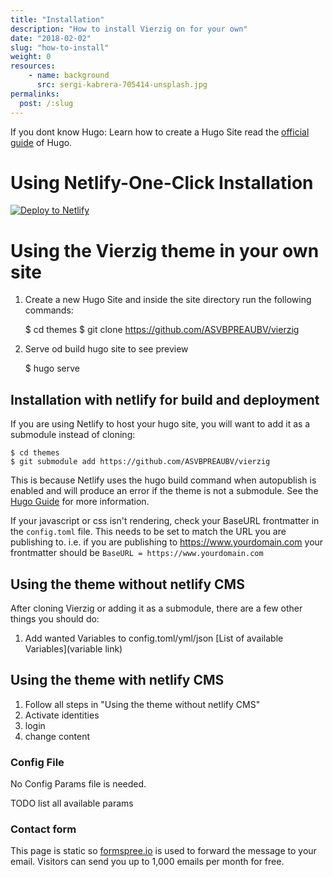 ```yaml
---
title: "Installation"
description: "How to install Vierzig on for your own"
date: "2018-02-02"
slug: "how-to-install"
weight: 0
resources:
    - name: background
      src: sergi-kabrera-705414-unsplash.jpg
permalinks:
  post: /:slug
---
```


If you dont know Hugo: Learn how to create a Hugo Site read the [official guide](//gohugo.io/overview/installing/) of Hugo.

# Using Netlify-One-Click Installation

[![Deploy to Netlify](https://www.netlify.com/img/deploy/button.svg)](https://app.netlify.com/start/deploy?https://github.com/ASVBPREAUBV/vierzig)


# Using the Vierzig theme in your own site

1. Create a new Hugo Site and inside the site directory run the following commands:

    $ cd themes
    $ git clone https://github.com/ASVBPREAUBV/vierzig

2. Serve od build hugo site to see preview
    
    $ hugo serve
    
## Installation with netlify for build and deployment

If you are using Netlify to host your hugo site, you will want to add it as a submodule instead of cloning:

    $ cd themes
    $ git submodule add https://github.com/ASVBPREAUBV/vierzig

This is because Netlify uses the hugo build command when autopublish is enabled and will produce an error if the theme is not a submodule. See the [Hugo Guide](https://gohugo.io/hosting-and-deployment/hosting-on-netlify/#use-hugo-themes-with-netlify) for more information.

If your javascript or css isn't rendering, check your BaseURL frontmatter in the `config.toml` file. This needs to be set to match the URL you are publishing to. i.e. if you are publishing to https://www.yourdomain.com your frontmatter should be `BaseURL = https://www.yourdomain.com`

## Using the theme without netlify CMS

After cloning Vierzig or adding it as a submodule, there are a few other things you should do:

1. Add wanted Variables to config.toml/yml/json [List of available Variables](variable link)

## Using the theme with netlify CMS

1. Follow all steps in "Using the theme without netlify CMS"
2. Activate identities
3. login
4. change content

### Config File

No Config Params file is needed.

TODO list all available params

### Contact form

This page is static so [formspree.io](https://formspree.io/) is used to forward the message to your email.
Visitors can send you up to 1,000 emails per month for free.




